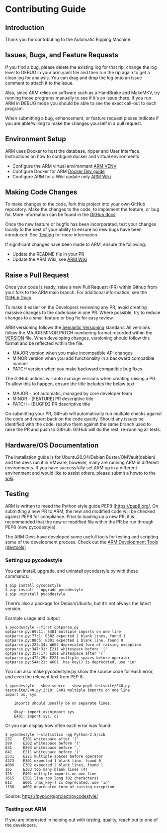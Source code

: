 # Contributing Guide

## Introduction

Thank you for contributing to the Automatic Ripping Machine.

## Issues, Bugs, and Feature Requests

If you find a bug, please delete the existing log for that rip,
change the log level to DEBUG in your arm.yaml file and then run the rip again to get a clean log for analysis.  You can drag and drop the log onto an issue comment to attach it to the issue.

Also, since ARM relies on software such as a HandBrake and MakeMKV,
try running those programs manually to see if it's an issue there.
If you run ARM in DEBUG mode you should
be able to see the exact call-out to each program.

When submitting a bug, enhancement, or feature request please indicate if you are able/willing to make the changes yourself in a pull request.

## Environment Setup

ARM uses Docker to host the database, ripper and User Interface.
Instructions on how to configure docker and virtual environments
- Configure the ARM virtual environment [ARM VENV](http://github.com/automatic-ripping-machine/automatic-ripping-machine/wiki/Contribute-VENV)
- Configure Docker for ARM [Docker Dev guide](http://github.com/automatic-ripping-machine/automatic-ripping-machine/wiki/Contribute-Docker)
- Configure ARM for a Wiki update only [ARM Wiki](http://github.com/automatic-ripping-machine/automatic-ripping-machine/wiki/Contribute-Wiki)

## Making Code Changes

To make changes to the code, fork this project into your own GitHub repository.
Make the changes to the code, to implement the feature, or bug fix.
More information can be found in the [GitHub docs](https://docs.github.com/en/pull-requests/collaborating-with-pull-requests/working-with-forks/fork-a-repo).

Once the new feature or bugfix has been incorporated,
test your changes locally to the best of your ability to ensure no new bugs have been introduced.
See [Testing](#Testing) for more information.

If significant changes have been made to ARM, ensure the following:
- Update the README file in your PR
- Update the ARM Wiki, see [ARM Wiki](http://github.com/automatic-ripping-machine/automatic-ripping-machine/wiki/Contribute-Wiki)

## Raise a Pull Request

Once your code is ready, raise a new Pull Request (PR) within Github from your fork to the ARM main branch.
For additional information, see the [GitHub Docs](https://help.github.com/articles/creating-a-pull-request/)

To make it easier on the Developers reviewing any PR, avoid creating massive changes to the code base in one PR.
Where possible, try to reduce changes to a small feature or bug fix for easy review.

ARM versioning follows the [Semantic Versioning](https://semver.org/) standard.
All versions follow the MAJOR.MINOR.PATCH numbering format recorded within the [VERSION](https://github.com/automatic-ripping-machine/automatic-ripping-machine/blob/main/VERSION) file.
When developing changes, versioning should follow this format and be reflected within the file.

- MAJOR version when you make incompatible API changes
- MINOR version when you add functionality in a backward compatible manner
- PATCH version when you make backward compatible bug fixes

The GitHub actions will auto manage versions when creating raising a PR.
To allow this to happen, ensure the title includes the below text:

- MAJOR - not automatic, managed by core developer team
- MINOR - [FEATURE] PR descriptive title
- PATCH - [BUGFIX] PR descriptive title

On submitting your PR,
GitHub will automatically run multiple checks against the code and report back on the code quality.
Should any issues be identified with the code,
resolve them against the same branch used to raise the PR and push to GitHub.
GitHub will do the rest, re-running all tests.

## Hardware/OS Documentation
The installation guide is for Ubuntu20.04/Debian Buster/OMVault(debian) and the devs run it in VMware, however, many are running ARM in different environments. 
If you have successfully set ARM up in a different environment and would like to assist others, please submit a howto to the [wiki](https://github.com/automatic-ripping-machine/automatic-ripping-machine/wiki).   

## Testing
 
ARM is written to meed the Python style guide PEP8 (https://pep8.org/. On submitting a new PR to ARM, the new and modified code will be checked against PEP8 for compliance.
Prior to loading up a new PR, it is recommended that the new or modified file within the PR be run through PEP8 (now pycodestyle).

The ARM Devs have developed some usefull tools for testing and scripting some of the development process.
Check out the [ARM Development Tools (devtools)](https://github.com/automatic-ripping-machine/automatic-ripping-machine/wiki/Contribute-DevTools)
 
### Setting up pycodestyle
 
 You can install, upgrade, and uninstall pycodestyle.py with these commands:
 
 ```
 $ pip install pycodestyle
 $ pip install --upgrade pycodestyle
 $ pip uninstall pycodestyle
 ```
 
 There’s also a package for Debian/Ubuntu, but it’s not always the latest version.
 
 Example usage and output
 
 ```
 $ pycodestyle --first optparse.py
 optparse.py:69:11: E401 multiple imports on one line
 optparse.py:77:1: E302 expected 2 blank lines, found 1
 optparse.py:88:5: E301 expected 1 blank line, found 0
 optparse.py:222:34: W602 deprecated form of raising exception
 optparse.py:347:31: E211 whitespace before '('
 optparse.py:357:17: E201 whitespace after '{'
 optparse.py:472:29: E221 multiple spaces before operator
 optparse.py:544:21: W601 .has_key() is deprecated, use 'in'
 ```
 
 You can also make pycodestyle.py show the source code for each error, and even the relevant text from PEP 8:
 
 ```
 $ pycodestyle --show-source --show-pep8 testsuite/E40.py
 testsuite/E40.py:2:10: E401 multiple imports on one line
 import os, sys
          ^
     Imports should usually be on separate lines.
 
     Okay: import os\nimport sys
     E401: import sys, os
 ```
 
 Or you can display how often each error was found:
 
 ```
 $ pycodestyle --statistics -qq Python-2.5/Lib
 232     E201 whitespace after '['
 599     E202 whitespace before ')'
 631     E203 whitespace before ','
 842     E211 whitespace before '('
 2531    E221 multiple spaces before operator
 4473    E301 expected 1 blank line, found 0
 4006    E302 expected 2 blank lines, found 1
 165     E303 too many blank lines (4)
 325     E401 multiple imports on one line
 3615    E501 line too long (82 characters)
 612     W601 .has_key() is deprecated, use 'in'
 1188    W602 deprecated form of raising exception
 ```
 
 Source: https://pypi.org/project/pycodestyle/
 
### Testing out ARM
 
 If you are interested in helping out with testing, quality, reach out to one of the developers.
